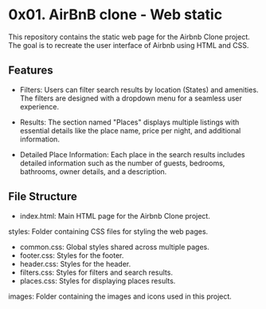 # 0x01. AirBnB clone - Web static

This repository contains the static web page for the Airbnb Clone project. The goal is to recreate the user interface of Airbnb using HTML and CSS.

## Features

- Filters: Users can filter search results by location (States) and amenities. The filters are designed with a dropdown menu for a seamless user experience.

- Results: The section named "Places" displays multiple listings with essential details like the place name, price per night, and additional information.

- Detailed Place Information: Each place in the search results includes detailed information such as the number of guests, bedrooms, bathrooms, owner details, and a description.

## File Structure

- index.html: Main HTML page for the Airbnb Clone project.

styles: Folder containing CSS files for styling the web pages.
- common.css: Global styles shared across multiple pages.
- footer.css: Styles for the footer.
- header.css: Styles for the header.
- filters.css: Styles for filters and search results.
- places.css: Styles for displaying places results.

images: Folder containing the images and icons used in this project.
